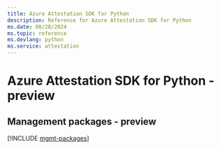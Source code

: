 ```yaml
---
title: Azure Attestation SDK for Python
description: Reference for Azure Attestation SDK for Python
ms.date: 08/28/2024
ms.topic: reference
ms.devlang: python
ms.service: attestation
---
```

# Azure Attestation SDK for Python - preview

## Management packages - preview
[!INCLUDE [mgmt-packages](attestation-mgmt-index.md)]